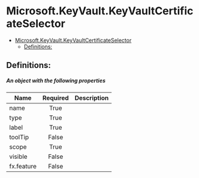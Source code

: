 <a name="microsoft-keyvault-keyvaultcertificateselector"></a>
# Microsoft.KeyVault.KeyVaultCertificateSelector
* [Microsoft.KeyVault.KeyVaultCertificateSelector](#microsoft-keyvault-keyvaultcertificateselector)
    * [Definitions:](#microsoft-keyvault-keyvaultcertificateselector-definitions)

<a name="microsoft-keyvault-keyvaultcertificateselector-definitions"></a>
## Definitions:
<a name="microsoft-keyvault-keyvaultcertificateselector-definitions-an-object-with-the-following-properties"></a>
##### An object with the following properties
| Name | Required | Description
| ---|:--:|:--:|
|name|True|
|type|True|
|label|True|
|toolTip|False|
|scope|True|
|visible|False|
|fx.feature|False|
